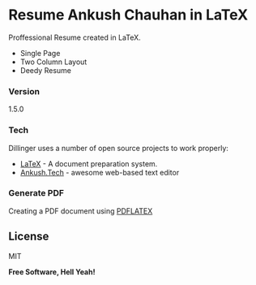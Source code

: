 # Resume Ankush Chauhan in LaTeX

Proffessional Resume created in LaTeX.

  - Single Page
  - Two Column Layout
  - Deedy Resume
### Version
1.5.0

### Tech

Dillinger uses a number of open source projects to work properly:

* [LaTeX] - A document preparation system.
* [Ankush.Tech] - awesome web-based text editor

### Generate PDF
 Creating a PDF document using [PDFLATEX](http://theoval.cmp.uea.ac.uk/~nlct/latex/pdfdoc/pdfdoc/pdfdoc.html)

License
----

MIT


**Free Software, Hell Yeah!**

   [LaTeX]: <https://www.latex-project.org/>
   [Ankush.tech]: <http://ankush.tech>
